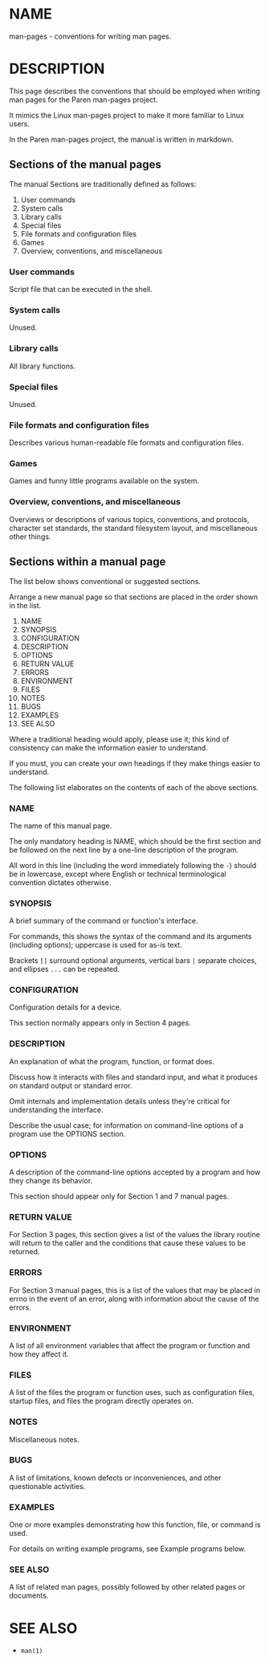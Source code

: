 # NAME
man-pages - conventions for writing man pages.

# DESCRIPTION
This page describes the conventions that should be employed when writing man pages for the Paren man-pages project.

It mimics the Linux man-pages project to make it more familiar to Linux users.

In the Paren man-pages project, the manual is written in markdown.

## Sections of the manual pages
The manual Sections are traditionally defined as follows:

1. User commands
1. System calls
1. Library calls
1. Special files
1. File formats and configuration files
1. Games
1. Overview, conventions, and miscellaneous

### User commands
Script file that can be executed in the shell.

### System calls
Unused.

### Library calls
All library functions.

### Special files
Unused.

### File formats and configuration files
Describes various human-readable file formats and configuration files.

### Games
Games and funny little programs available on the system.

### Overview, conventions, and miscellaneous
Overviews or descriptions of various topics, conventions, and protocols, character set standards, the standard filesystem layout, and miscellaneous other things.

## Sections within a manual page
The list below shows conventional or suggested sections.

Arrange a new manual page so that sections are placed in the order shown in the list.

1. NAME
1. SYNOPSIS
1. CONFIGURATION
1. DESCRIPTION
1. OPTIONS
1. RETURN VALUE
1. ERRORS
1. ENVIRONMENT
1. FILES
1. NOTES
1. BUGS
1. EXAMPLES
1. SEE ALSO

Where a traditional heading would apply, please use it; this kind of consistency can make the information easier to understand.

If you must, you can create your own headings if they make things easier to understand.

The following list elaborates on the contents of each of the above sections.

### NAME
The name of this manual page.

The only mandatory heading is NAME, which should be the first section and be followed on the next line by a one-line description of the program.

All word in this line (including the word immediately following the `-`) should be in lowercase, except where English or technical terminological convention dictates otherwise.

### SYNOPSIS
A brief summary of the command or function's interface.

For commands, this shows the syntax of the command and its arguments (including options); uppercase is used for as-is text.

Brackets `[]` surround optional arguments, vertical bars `|` separate choices, and ellipses `...` can be repeated.

### CONFIGURATION
Configuration details for a device.

This section normally appears only in Section 4 pages.

### DESCRIPTION
An explanation of what the program, function, or format does.

Discuss how it interacts with files and standard input, and what it produces on standard output or standard error.

Omit internals and implementation details unless they're critical for understanding the interface.

Describe the usual case; for information on command-line options of a program use the OPTIONS section.

### OPTIONS
A description of the command-line options accepted by a program and how they change its behavior.

This section should appear only for Section 1 and 7 manual pages.

### RETURN VALUE
For Section 3 pages, this section gives a list of the values the library routine will return to the caller and the conditions that cause these values to be returned.

### ERRORS
For Section 3 manual pages, this is a list of the values that may be placed in errno in the event of an error, along with information about the cause of the errors.

### ENVIRONMENT
A list of all environment variables that affect the program or function and how they affect it.

### FILES
A list of the files the program or function uses, such as configuration files, startup files, and files the program directly operates on.

### NOTES
Miscellaneous notes.

### BUGS
A list of limitations, known defects or inconveniences, and other questionable activities.

### EXAMPLES
One or more examples demonstrating how this function, file, or command is used.

For details on writing example programs, see Example programs below.

### SEE ALSO
A list of related man pages, possibly followed by other related pages or documents.

# SEE ALSO
- `man(1)`
